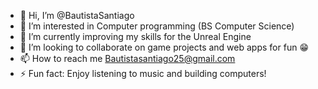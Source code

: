 - 👋 Hi, I’m @BautistaSantiago
- 👀 I’m interested in Computer programming (BS Computer Science)
- 🌱 I’m currently improving my skills for the Unreal Engine
- 🤝 I’m looking to collaborate on game projects and web apps for fun 😁
- 📫 How to reach me Bautistasantiago25@gmail.com 
- ⚡ Fun fact: Enjoy listening to music and building computers!

<!---
BautistaSantiago/BautistaSantiago is a ✨ special ✨ repository because its `README.md` (this file) appears on your GitHub profile.
You can click the Preview link to take a look at your changes.
--->
